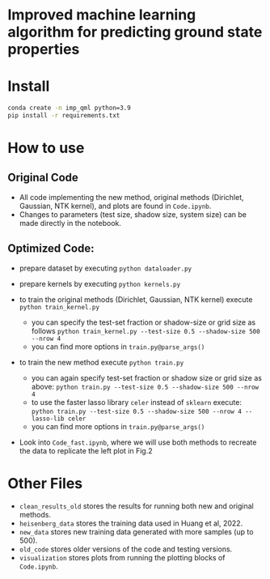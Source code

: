# Improved machine learning algorithm for predicting ground state properties


# Install

```bash
conda create -n imp_qml python=3.9
pip install -r requirements.txt
```

# How to use

## Original Code
* All code implementing the new method, original methods (Dirichlet, Gaussian, NTK kernel), and plots are found in `Code.ipynb`.
* Changes to parameters (test size, shadow size, system size) can be made directly in the notebook.

## Optimized Code:
* prepare dataset by executing `python dataloader.py`
* prepare kernels by executing `python kernels.py`
* to train the original methods (Dirichlet, Gaussian, NTK kernel) execute `python train_kernel.py`
  * you can specify the test-set fraction or shadow-size or grid size as follows `python train_kernel.py --test-size 0.5 --shadow-size 500 --nrow 4`
  * you can find more options in `train.py@parse_args()`
* to train the new method execute `python train.py`
  * you can again specify test-set fraction or shadow size or grid size as above:  `python train.py --test-size 0.5 --shadow-size 500 --nrow 4`
  * to use the faster lasso library `celer` instead of `sklearn` execute:  `python train.py --test-size 0.5 --shadow-size 500 --nrow 4 --lasso-lib celer`
  * you can find more options in `train.py@parse_args()`

* Look into `Code_fast.ipynb`, where we will use both methods to recreate the data to replicate the left plot in Fig.2

# Other Files
* `clean_results_old` stores the results for running both new and original methods.
* `heisenberg_data` stores the training data used in Huang et al, 2022.
* `new_data` stores new training data generated with more samples (up to 500).
* `old_code` stores older versions of the code and testing versions.
* `visualization` stores plots from running the plotting blocks of `Code.ipynb`.
